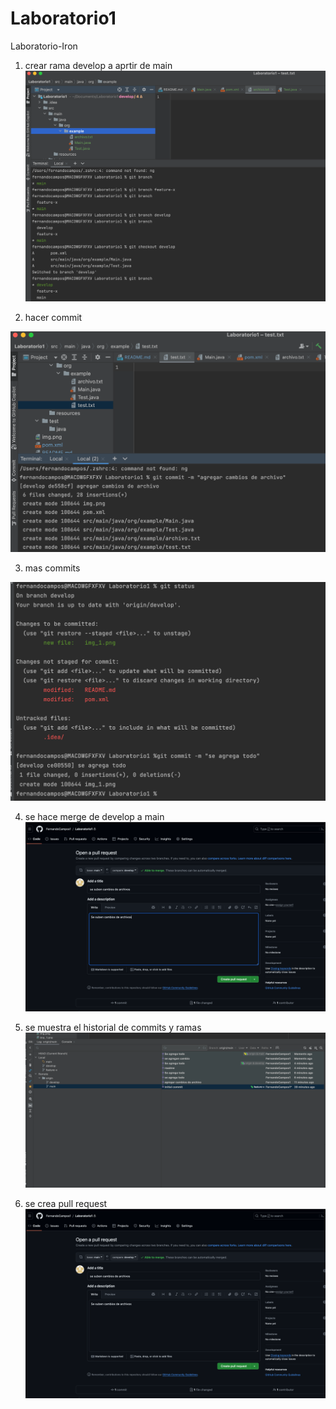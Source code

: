 # Laboratorio1
Laboratorio-Iron


1. crear rama develop a aprtir de main
 ![img.png](img.png)

2. hacer commit

![img_1.png](img_1.png)

3. mas commits

![img_2.png](img_2.png)

4. se hace merge de develop a main
   ![img_3.png](img_3.png)

5. se muestra el historial de commits y ramas
   ![img_5.png](img_5.png)

6. se crea pull request
![img_7.png](img_7.png)
